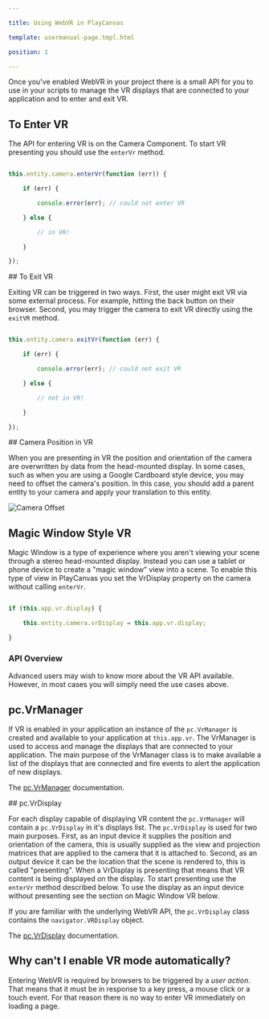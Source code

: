 ---
title: Using WebVR in PlayCanvas
template: usermanual-page.tmpl.html
position: 1
---

Once you've enabled WebVR in your project there is a small API for you to use in your scripts to manage the VR displays that are connected to your application and to enter and exit VR.

## To Enter VR

The API for entering VR is on the Camera Component. To start VR presenting you should use the `enterVr` method.

```javascript
this.entity.camera.enterVr(function (err)) {
    if (err) {
        console.error(err); // could not enter VR
    } else {
        // in VR!
    }
});
```

## To Exit VR

Exiting VR can be triggered in two ways. First, the user might exit VR via some external process. For example, hitting the back button on their browser. Second, you may trigger the camera to exit VR directly using the `exitVR` method.

```javascript
this.entity.camera.exitVr(function (err) {
    if (err) {
        console.error(err); // could not exit VR
    } else {
        // not in VR!
    }
});
```

## Camera Position in VR

When you are presenting in VR the position and orientation of the camera are overwritten by data from the head-mounted display. In some cases, such as when you are using a Google Cardboard style device, you may need to offset the camera's position. In this case, you should add a parent entity to your camera and apply your translation to this entity.

![Camera Offset][1]

## Magic Window Style VR

Magic Window is a type of experience where you aren't viewing your scene through a stereo head-mounted display. Instead you can use a tablet or phone device to create a "magic window" view into a scene. To enable this type of view in PlayCanvas you set the VrDisplay property on the camera without calling `enterVr`.

```javascript
if (this.app.vr.display) {
    this.entity.camera.vrDisplay = this.app.vr.display;
}
```

### API Overview

Advanced users may wish to know more about the VR API available. However, in most cases you will simply need the use cases above.

## pc.VrManager

If VR is enabled in your application an instance of the `pc.VrManager` is created and available to your application at `this.app.vr`. The VrManager is used to access and manage the displays that are connected to your application. The main purpose of the VrManager class is to make available a list of the displays that are connected and fire events to alert the application of new displays.

The [pc.VrManager][2] documentation.

## pc.VrDisplay

For each display capable of displaying VR content the `pc.VrManager` will contain a `pc.VrDisplay` in it's displays list. The `pc.VrDisplay` is used for two main purposes. First, as an input device it supplies the position and orientation of the camera, this is usually supplied as the view and projection matrices that are applied to the camera that it is attached to. Second, as an output device it can be the location that the scene is rendered to, this is called "presenting". When a VrDisplay is presenting that means that VR content is being displayed on the display. To start presenting use the `enterVr` method described below. To use the display as an input device without presenting see the section on Magic Window VR below.

If you are familiar with the underlying WebVR API, the `pc.VrDisplay` class contains the `navigator.VRDisplay` object.

The [pc.VrDisplay][3] documentation.

## Why can't I enable VR mode automatically?

Entering WebVR is required by browsers to be triggered by a *user action*. That means that it must be in response to a key press, a mouse click or a touch event. For that reason there is no way to enter VR immediately on loading a page.

[1]: /images/user-manual/vr/using-webvr/camera-offset.jpg
[2]: /api/pc.VrManager.html
[3]: /api/pc.VrDisplay.html

